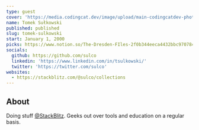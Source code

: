 ```yaml
---
type: guest
cover: 'https://media.codingcat.dev/image/upload/main-codingcatdev-photo/podcast-guest/sulco'
name: Tomek Sułkowski
published: published
slug: tomek-sulkowski
start: January 1, 2000
picks: https://www.notion.so/The-Dresden-FIles-2f0b344eeca4432bbc970784b25c58c8, https://www.notion.so/Vite-f96a25d33c8b42eb836a91b3d511dd15
socials:
  github: https://github.com/sulco
  linkedin: 'https://www.linkedin.com/in/tsulkowski/'
  twitter: 'https://twitter.com/sulco'
websites:
  - https://stackblitz.com/@sulco/collections
---
```


## About

Doing stuff [@StackBlitz](https://stackblitz.com/). Geeks out over tools and education on a regular basis.
